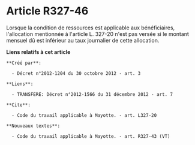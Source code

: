 # Article R327-46

Lorsque la condition de ressources est applicable aux bénéficiaires, l'allocation mentionnée à l'article L. 327-20 n'est pas
versée si le montant mensuel dû est inférieur au taux journalier de cette allocation.

**Liens relatifs à cet article**

	**Créé par**:

	  - Décret n°2012-1204 du 30 octobre 2012 - art. 3

	**Liens**:

	  - TRANSFERE: Décret n°2012-1566 du 31 décembre 2012 - art. 7

	**Cite**:

	  - Code du travail applicable à Mayotte. - art. L327-20

	**Nouveaux textes**:

	  - Code du travail applicable à Mayotte. - art. R327-43 (VT)
